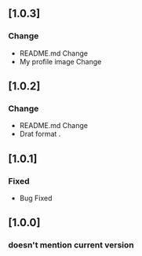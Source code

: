 ## [1.0.3]

### Change

- README.md Change
- My profile image Change

## [1.0.2]

### Change

- README.md Change
- Drat format .

## [1.0.1]

### Fixed

- Bug Fixed

## [1.0.0]

### doesn't mention current version
